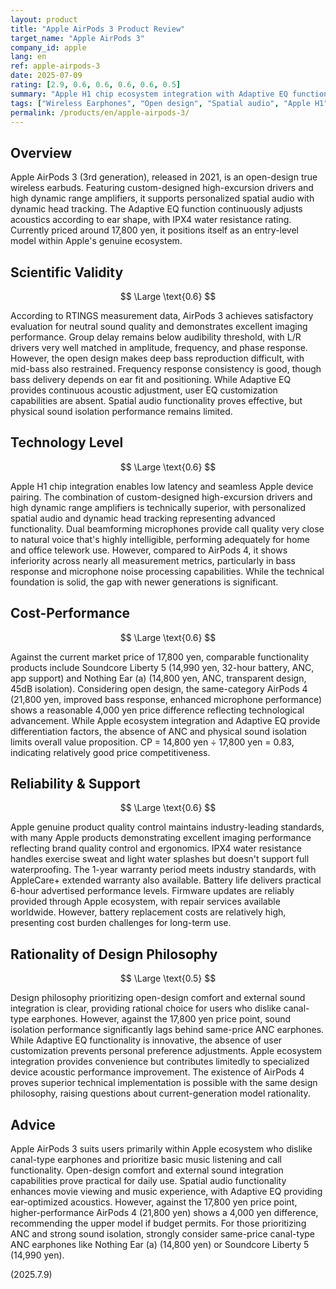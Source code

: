 ```yaml
---
layout: product
title: "Apple AirPods 3 Product Review"
target_name: "Apple AirPods 3"
company_id: apple
lang: en
ref: apple-airpods-3
date: 2025-07-09
rating: [2.9, 0.6, 0.6, 0.6, 0.6, 0.5]
summary: "Apple H1 chip ecosystem integration with Adaptive EQ functionality, but limited by open design bass deficiency and lack of noise cancellation"
tags: ["Wireless Earphones", "Open design", "Spatial audio", "Apple H1", "Adaptive EQ"]
permalink: /products/en/apple-airpods-3/
---
```


## Overview

Apple AirPods 3 (3rd generation), released in 2021, is an open-design true wireless earbuds. Featuring custom-designed high-excursion drivers and high dynamic range amplifiers, it supports personalized spatial audio with dynamic head tracking. The Adaptive EQ function continuously adjusts acoustics according to ear shape, with IPX4 water resistance rating. Currently priced around 17,800 yen, it positions itself as an entry-level model within Apple's genuine ecosystem.

## Scientific Validity

$$ \Large \text{0.6} $$

According to RTINGS measurement data, AirPods 3 achieves satisfactory evaluation for neutral sound quality and demonstrates excellent imaging performance. Group delay remains below audibility threshold, with L/R drivers very well matched in amplitude, frequency, and phase response. However, the open design makes deep bass reproduction difficult, with mid-bass also restrained. Frequency response consistency is good, though bass delivery depends on ear fit and positioning. While Adaptive EQ provides continuous acoustic adjustment, user EQ customization capabilities are absent. Spatial audio functionality proves effective, but physical sound isolation performance remains limited.

## Technology Level

$$ \Large \text{0.6} $$

Apple H1 chip integration enables low latency and seamless Apple device pairing. The combination of custom-designed high-excursion drivers and high dynamic range amplifiers is technically superior, with personalized spatial audio and dynamic head tracking representing advanced functionality. Dual beamforming microphones provide call quality very close to natural voice that's highly intelligible, performing adequately for home and office telework use. However, compared to AirPods 4, it shows inferiority across nearly all measurement metrics, particularly in bass response and microphone noise processing capabilities. While the technical foundation is solid, the gap with newer generations is significant.

## Cost-Performance

$$ \Large \text{0.6} $$

Against the current market price of 17,800 yen, comparable functionality products include Soundcore Liberty 5 (14,990 yen, 32-hour battery, ANC, app support) and Nothing Ear (a) (14,800 yen, ANC, transparent design, 45dB isolation). Considering open design, the same-category AirPods 4 (21,800 yen, improved bass response, enhanced microphone performance) shows a reasonable 4,000 yen price difference reflecting technological advancement. While Apple ecosystem integration and Adaptive EQ provide differentiation factors, the absence of ANC and physical sound isolation limits overall value proposition. CP = 14,800 yen ÷ 17,800 yen = 0.83, indicating relatively good price competitiveness.

## Reliability & Support

$$ \Large \text{0.6} $$

Apple genuine product quality control maintains industry-leading standards, with many Apple products demonstrating excellent imaging performance reflecting brand quality control and ergonomics. IPX4 water resistance handles exercise sweat and light water splashes but doesn't support full waterproofing. The 1-year warranty period meets industry standards, with AppleCare+ extended warranty also available. Battery life delivers practical 6-hour advertised performance levels. Firmware updates are reliably provided through Apple ecosystem, with repair services available worldwide. However, battery replacement costs are relatively high, presenting cost burden challenges for long-term use.

## Rationality of Design Philosophy

$$ \Large \text{0.5} $$

Design philosophy prioritizing open-design comfort and external sound integration is clear, providing rational choice for users who dislike canal-type earphones. However, against the 17,800 yen price point, sound isolation performance significantly lags behind same-price ANC earphones. While Adaptive EQ functionality is innovative, the absence of user customization prevents personal preference adjustments. Apple ecosystem integration provides convenience but contributes limitedly to specialized device acoustic performance improvement. The existence of AirPods 4 proves superior technical implementation is possible with the same design philosophy, raising questions about current-generation model rationality.

## Advice

Apple AirPods 3 suits users primarily within Apple ecosystem who dislike canal-type earphones and prioritize basic music listening and call functionality. Open-design comfort and external sound integration capabilities prove practical for daily use. Spatial audio functionality enhances movie viewing and music experience, with Adaptive EQ providing ear-optimized acoustics. However, against the 17,800 yen price point, higher-performance AirPods 4 (21,800 yen) shows a 4,000 yen difference, recommending the upper model if budget permits. For those prioritizing ANC and strong sound isolation, strongly consider same-price canal-type ANC earphones like Nothing Ear (a) (14,800 yen) or Soundcore Liberty 5 (14,990 yen).

(2025.7.9)